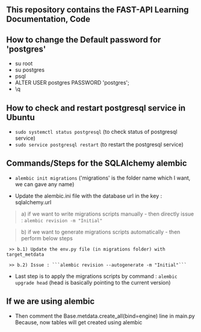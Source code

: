 ## This repository contains the FAST-API Learning Documentation, Code
## 

## How to change the Default password for 'postgres'
-  su root
-  su postgres
-  psql
-  ALTER USER postgres PASSWORD 'postgres';
-  \q

## How to check and restart postgresql service in Ubuntu
-  ```sudo systemctl status postgresql```    (to check status of postgresql service)
-  ```sudo service postgresql restart```     (to restart the postgresql service)


## Commands/Steps for the SQLAlchemy alembic
- ```alembic init migrations```   ('migrations' is the folder name which I want, we can gave any name)

- Update the alembic.ini file with the database url in the key : sqlalchemy.url

 > a) if we want to write migrations scripts manually - then directly issue : ```alembic revision -m "Initial"```
	
 > b) if we want to generate migrations scripts automatically - then perform below steps

	 >> b.1) Update the env.py file (in migrations folder) with target_metdata

     >> b.2) Issue : ```alembic revision --autogenerate -m "Initial"```

- Last step is to apply the migrations scripts by command : ```alembic upgrade head```
  (head is basically pointing to the current version)


## If we are using alembic
- Then comment the Base.metdata.create_all(bind=engine) line in main.py
  Because, now tables will get created using alembic

